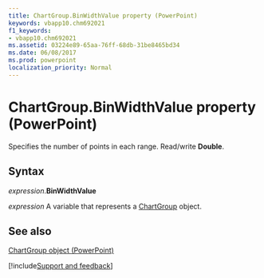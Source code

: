 ```yaml
---
title: ChartGroup.BinWidthValue property (PowerPoint)
keywords: vbapp10.chm692021
f1_keywords:
- vbapp10.chm692021
ms.assetid: 03224e89-65aa-76ff-68db-31be8465bd34
ms.date: 06/08/2017
ms.prod: powerpoint
localization_priority: Normal
---
```



# ChartGroup.BinWidthValue property (PowerPoint)

Specifies the number of points in each range. Read/write  **Double**.


## Syntax

_expression_.**BinWidthValue**

_expression_ A variable that represents a [ChartGroup](PowerPoint.ChartGroup.md) object.


## See also


[ChartGroup object (PowerPoint)](PowerPoint.ChartGroup.md)

[!include[Support and feedback](~/includes/feedback-boilerplate.md)]